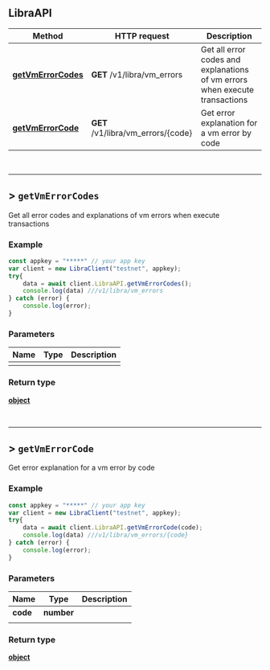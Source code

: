 ## LibraAPI

Method | HTTP request | Description
------------- | ------------- | -------------
[**getVmErrorCodes**](libra_api.md#getVmErrorCodes ) | **GET** /v1/libra/vm_errors | Get all error codes and explanations of vm errors when execute transactions
[**getVmErrorCode**](libra_api.md#getVmErrorCode ) | **GET** /v1/libra/vm_errors/{code} | Get error explanation for a vm error by code



<br/><hr/>

## > `getVmErrorCodes`

Get all error codes and explanations of vm errors when execute transactions

### Example

```javascript
const appkey = "*****" // your app key
var client = new LibraClient("testnet", appkey);
try{
    data = await client.LibraAPI.getVmErrorCodes();
    console.log(data) ///v1/libra/vm_errors
} catch (error) {
    console.log(error);
}
```

### Parameters

Name | Type | Description 
------------- | ------------- | -------------
  |   |  

### Return type

[**object**](../object.md)


<br/><hr/>

## > `getVmErrorCode`

Get error explanation for a vm error by code

### Example

```javascript
const appkey = "*****" // your app key
var client = new LibraClient("testnet", appkey);
try{
    data = await client.LibraAPI.getVmErrorCode(code);
    console.log(data) ///v1/libra/vm_errors/{code}
} catch (error) {
    console.log(error);
}
```

### Parameters

Name | Type | Description 
------------- | ------------- | -------------
 **code** | **number**|  
  |   |  

### Return type

[**object**](../object.md)

